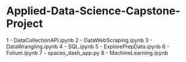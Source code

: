 # Applied-Data-Science-Capstone-Project

1 - DataCollectionAPI.ipynb
2 - DataWebScraping.ipynb
3 - DataWrangling.ipynb
4 - SQL.ipynb
5 - ExplorePrepData.ipynb
6 - Folium.ipynb
7 - spacex_dash_app.py
8 - MachineLearning.ipynb
